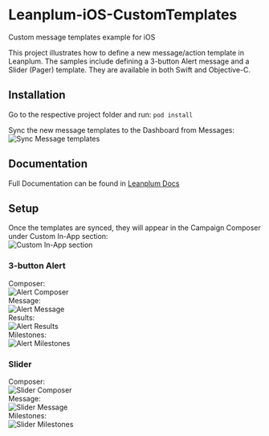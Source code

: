 # Leanplum-iOS-CustomTemplates
Custom message templates example for iOS

This project illustrates how to define a new message/action template in Leanplum. The samples include defining a 3-button Alert message and a Slider (Pager) template. They are available in both Swift and Objective-C.

## Installation
Go to the respective project folder and run:
```pod install```

Sync the new message templates to the Dashboard from Messages:  
![Sync Message templates][2]

## Documentation

Full Documentation can be found in [Leanplum Docs][1]

## Setup

Once the templates are synced, they will appear in the Campaign Composer under Custom In-App section:   
![Custom In-App section][3]

### 3-button Alert

Composer:  
![Alert Composer][4]  
Message:  
![Alert Message][5]  
Results:  
![Alert Results][6]  
Milestones:  
![Alert Milestones][7]  

### Slider

Composer:  
![Slider Composer][8]  
Message:  
![Slider Message][9]  
Milestones:  
![Slider Milestones][10]  

[1]: https://docs.leanplum.com/v1/reference#section-i-os-custom-templates
[2]: /Assets/sync.png
[3]: /Assets/templates_icons.png
[4]: /Assets/alert_composer.png
[5]: /Assets/alert_template.png
[6]: /Assets/alert_results.png
[7]: /Assets/alert_milestones.png
[8]: /Assets/slider_composer.png
[9]: /Assets/slider.gif
[10]: /Assets/slider_milestones.png
